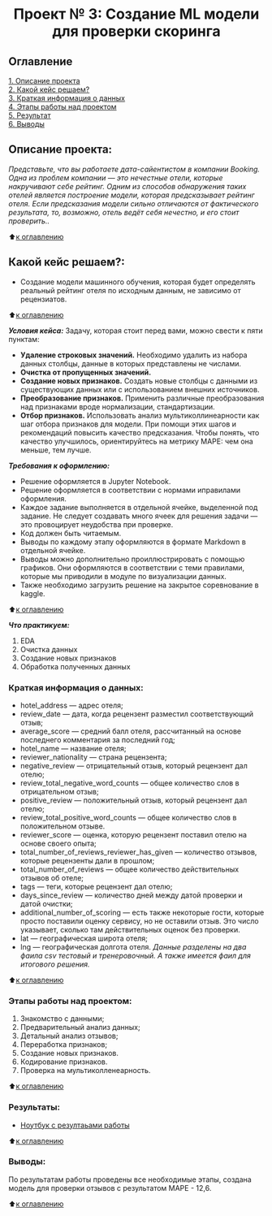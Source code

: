 # <center> Проект № 3: Создание ML модели для проверки скоринга

## Оглавление
[1. Описание проекта](https://github.com/g1dcs/sf_hw_g1dcs/blob/main/project_3_eda/README.md#Описание-проекта)\
[2. Какой кейс решаем?](https://github.com/g1dcs/sf_hw_g1dcs/blob/main/project_2/README.md#Какой-кейс-решаем)\
[3. Краткая информация о данных](https://github.com/g1dcs/sf_hw_g1dcs/blob/main/project_2/README.md#Краткая-информация-о-данных)\
[4. Этапы работы над проектом](https://github.com/g1dcs/sf_hw_g1dcs/blob/main/project_2/README.md#Этапы-работы-над-проектом)\
[5. Результат](https://github.com/g1dcs/sf_hw_g1dcs/blob/main/project_2/README.md#Результаты)\
[6. Выводы](https://github.com/g1dcs/sf_hw_g1dcs/blob/main/project_2/README.md#Выводы)

## Описание проекта:

*Представьте, что вы работаете дата-сайентистом в компании Booking. Одна из проблем компании — это нечестные отели, которые накручивают себе рейтинг. Одним из способов обнаружения таких отелей является построение модели, которая предсказывает рейтинг отеля. Если предсказания модели сильно отличаются от фактического результата, то, возможно, отель ведёт себя нечестно, и его стоит проверить..*


:arrow_up:[к оглавлению](https://github.com/g1dcs/sf_hw_g1dcs/blob/main/project_2/README.md#Оглавление)

## Какой кейс решаем?:

- Создание модели машинного обучения, которая будет определять реальный рейтинг отеля по исходным данным, не зависимо от рецензиатов.

:arrow_up:[к оглавлению](https://github.com/g1dcs/sf_hw_g1dcs/blob/main/project_2/README.md#-оглавление)

***Условия кейса:***
Задачу, которая стоит перед вами, можно свести к пяти пунктам:

* **Удаление строковых значений.** Необходимо удалить из набора данных столбцы, данные в которых представлены не числами.
* **Очистка от пропущенных значений.** 
* **Создание новых признаков.** Создать новые столбцы с данными из существующих данных или с использованием внешних источников.
* **Преобразование признаков.** Применить различные преобразования над признаками вроде нормализации, стандартизации.
* **Отбор признаков.** Использовать анализ мультиколлинеарности как шаг отбора признаков для модели.
При помощи этих шагов и рекомендаций повысить качество предсказания. Чтобы понять, что качество улучшилось, ориентируйтесь на метрику MAPE: чем она меньше, тем лучше.

***Требования к оформлению:***

- Решение оформляется в Jupyter Notebook.
- Решение оформляется в соответствии с нормами иправилами оформления.
- Каждое задание выполняется в отдельной ячейке, выделенной под задание. Не следует создавать много ячеек для решения задачи — это провоцирует неудобства при проверке.
- Код должен быть читаемым.
- Выводы по каждому этапу оформляются в формате Markdown в отдельной ячейке.
- Выводы можно дополнительно проиллюстрировать с помощью графиков. Они оформляются в соответствии с теми правилами, которые мы приводили в модуле по визуализации данных.
- Также необходимо загрузить решение на закрытое соревнование в kaggle.

:arrow_up:[к оглавлению](https://github.com/g1dcs/sf_hw_g1dcs/blob/main/project_2/README.md#Оглавление)

***Что практикуем:***

1. EDA
2. Очистка данных
3. Создание новых признаков
4. Обработка полученных данных

### Краткая информация о данных:

* hotel_address — адрес отеля;
* review_date — дата, когда рецензент разместил соответствующий отзыв;
* average_score — средний балл отеля, рассчитанный на основе последнего комментария за последний год;
* hotel_name — название отеля;
* reviewer_nationality — страна рецензента;
* negative_review — отрицательный отзыв, который рецензент дал отелю;
* review_total_negative_word_counts — общее количество слов в отрицательном отзыв;
* positive_review — положительный отзыв, который рецензент дал отелю;
* review_total_positive_word_counts — общее количество слов в положительном отзыве.
* reviewer_score — оценка, которую рецензент поставил отелю на основе своего опыта;
* total_number_of_reviews_reviewer_has_given — количество отзывов, которые рецензенты дали в прошлом;
* total_number_of_reviews — общее количество действительных отзывов об отеле;
* tags — теги, которые рецензент дал отелю;
* days_since_review — количество дней между датой проверки и датой очистки;
* additional_number_of_scoring — есть также некоторые гости, которые просто поставили оценку сервису, но не оставили отзыв. Это число указывает, сколько там действительных оценок без проверки.
* lat — географическая широта отеля;
* lng — географическая долгота отеля.
*Данные разделены на два фаила csv тестовый и тренеровочный. А также имеется фаил для итогового решения.*


:arrow_up:[к оглавлению](https://github.com/g1dcs/sf_hw_g1dcs/blob/main/project_2/README.md#Оглавление)

### Этапы работы над проектом:

1. Знакомство с данными;
2. Предварительный анализ данных;
3. Детальный анализ отзывов;
4. Переработка признаков;
5. Создание новых признаков.
6. Кодирование признаков.
7. Проверка на мультиколленеарность.

:arrow_up:[к оглавлению](https://github.com/g1dcs/sf_hw_g1dcs/blob/main/project_2/README.md#Оглавление)

### Результаты:

- [Ноутбук с резултаьами работы](https://github.com/g1dcs/sf_hw_g1dcs/blob/main/project_2/Project_2.ipynb)


:arrow_up:[к оглавлению](https://github.com/g1dcs/sf_hw_g1dcs/blob/main/project_2/README.md#Оглавление)

### Выводы:

По результатам работы проведены все необходимые этапы, создана модель для проверки отзывов с результатом MAPE - 12,6.

:arrow_up:[к оглавлению](https://github.com/g1dcs/sf_hw_g1dcs/blob/main/project_2/README.md#Оглавление)